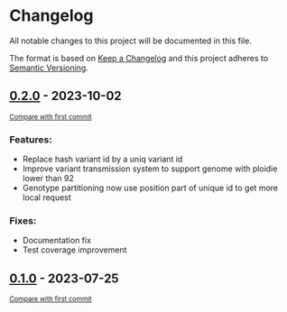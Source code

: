 # Changelog

All notable changes to this project will be documented in this file.

The format is based on [Keep a Changelog](http://keepachangelog.com/en/1.0.0/)
and this project adheres to [Semantic Versioning](http://semver.org/spec/v2.0.0.html).

## [0.2.0](https://github.com/natir/variantplaner/releases/tag/0.2.0) - 2023-10-02

<small>[Compare with first commit](https://github.com/natir/variantplaner/compare/0.1.0...0.2.0)</small>

### Features:

- Replace hash variant id by a uniq variant id
- Improve variant transmission system to support genome with ploidie lower than 92
- Genotype partitioning now use position part of unique id to get more local request

### Fixes:

- Documentation fix
- Test coverage improvement

<!-- insertion marker -->
## [0.1.0](https://github.com/natir/variantplaner/releases/tag/0.1.0) - 2023-07-25

<small>[Compare with first commit](https://github.com/natir/variantplaner/compare/265a95ea26746b7aa796c3df6cee2451a608dd49...0.1.0)</small>
